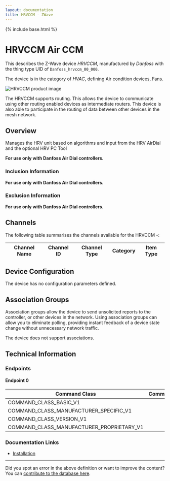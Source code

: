 ```yaml
---
layout: documentation
title: HRVCCM - ZWave
---
```


{% include base.html %}

# HRVCCM Air CCM
This describes the Z-Wave device *HRVCCM*, manufactured by *Danfoss* with the thing type UID of ```Danfoss_hrvccm_00_000```.

The device is in the category of *HVAC*, defining Air condition devices, Fans.

![HRVCCM product image](https://opensmarthouse.org/assets/zwave/attachments/166/airccm.png)


The HRVCCM supports routing. This allows the device to communicate using other routing enabled devices as intermediate routers.  This device is also able to participate in the routing of data between other devices in the mesh network.

## Overview

Manages the HRV unit based on algorithms and input from the HRV AirDial and the optional HRV PC Tool

**For use only with Danfoss Air Dial controllers.**

### Inclusion Information

**For use only with Danfoss Air Dial controllers.**

### Exclusion Information

**For use only with Danfoss Air Dial controllers.**

## Channels

The following table summarises the channels available for the HRVCCM -:

| Channel Name | Channel ID | Channel Type | Category | Item Type |
|--------------|------------|--------------|----------|-----------|



## Device Configuration

The device has no configuration parameters defined.

## Association Groups

Association groups allow the device to send unsolicited reports to the controller, or other devices in the network. Using association groups can allow you to eliminate polling, providing instant feedback of a device state change without unnecessary network traffic.

The device does not support associations.
## Technical Information

### Endpoints

#### Endpoint 0

| Command Class | Comment |
|---------------|---------|
| COMMAND_CLASS_BASIC_V1| |
| COMMAND_CLASS_MANUFACTURER_SPECIFIC_V1| |
| COMMAND_CLASS_VERSION_V1| |
| COMMAND_CLASS_MANUFACTURER_PROPRIETARY_V1| |

### Documentation Links

* [Installation](https://www.opensmarthouse.org/zwavedatabase/166/AIR-installation-guide-VIEWA402-hi-res.pdf)

---

Did you spot an error in the above definition or want to improve the content?
You can [contribute to the database here](https://www.opensmarthouse.org/zwavedatabase/166).
